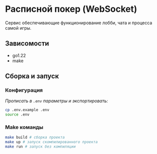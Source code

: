 # Расписной покер (WebSocket)
Сервис обеспечивающие функционирование лобби, чата и процесса самой игры.

## Зависомости
* go1.22
* make

## Сборка и запуск
### Конфигурация
_Прописать в `.env` параметры и экспортировать:_
```bash
cp .env.example .env
source .env
```

### Make команды
```bash
make build # сборка проекта
make up # запуск скомпилированного проекта
make run # запуск без компиляции
```